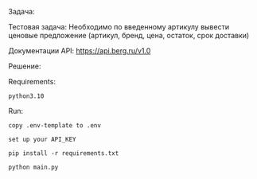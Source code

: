 Задача:

Тестовая задача:
Необходимо по введенному артикулу вывести ценовые предложение
(артикул, бренд, цена, остаток, срок доставки)

Документации API: https://api.berg.ru/v1.0


Решение:

Requirements:

    python3.10

Run:

    copy .env-template to .env

    set up your API_KEY

    pip install -r requirements.txt

    python main.py
